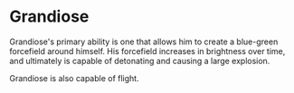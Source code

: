 # Grandiose
Grandiose's primary ability is one that allows him to create a blue-green forcefield around himself. His forcefield increases in brightness over time, and ultimately is capable of detonating and causing a large explosion.

Grandiose is also capable of flight.
